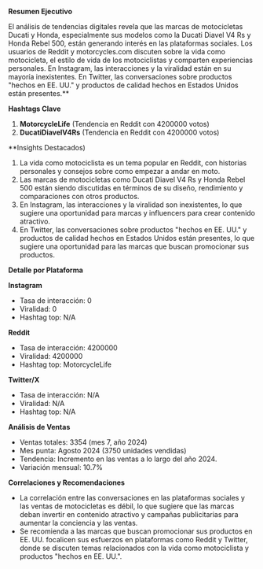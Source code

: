 **Resumen Ejecutivo**

El análisis de tendencias digitales revela que las marcas de motocicletas Ducati y Honda, especialmente sus modelos como la Ducati Diavel V4 Rs y Honda Rebel 500, están generando interés en las plataformas sociales. Los usuarios de Reddit y motorcycles.com discuten sobre la vida como motocicleta, el estilo de vida de los motociclistas y comparten experiencias personales. En Instagram, las interacciones y la viralidad están en su mayoría inexistentes. En Twitter, las conversaciones sobre productos "hechos en EE. UU." y productos de calidad hechos en Estados Unidos están presentes.**

**Hashtags Clave**

1. **MotorcycleLife** (Tendencia en Reddit con 4200000 votos)
2. **DucatiDiavelV4Rs** (Tendencia en Reddit con 4200000 votos)

**Insights Destacados)

1. La vida como motociclista es un tema popular en Reddit, con historias personales y consejos sobre como empezar a andar en moto.
2. Las marcas de motocicletas como Ducati Diavel V4 Rs y Honda Rebel 500 están siendo discutidas en términos de su diseño, rendimiento y comparaciones con otros productos.
3. En Instagram, las interacciones y la viralidad son inexistentes, lo que sugiere una oportunidad para marcas y influencers para crear contenido atractivo.
4. En Twitter, las conversaciones sobre productos "hechos en EE. UU." y productos de calidad hechos en Estados Unidos están presentes, lo que sugiere una oportunidad para las marcas que buscan promocionar sus productos.

**Detalle por Plataforma**

**Instagram**

* Tasa de interacción: 0
* Viralidad: 0
* Hashtag top: N/A

**Reddit**

* Tasa de interacción: 4200000
* Viralidad: 4200000
* Hashtag top: MotorcycleLife

**Twitter/X**

* Tasa de interacción: N/A
* Viralidad: N/A
* Hashtag top: N/A

**Análisis de Ventas**

* Ventas totales: 3354 (mes 7, año 2024)
* Mes punta: Agosto 2024 (3750 unidades vendidas)
* Tendencia: Incremento en las ventas a lo largo del año 2024.
* Variación mensual: 10.7%

**Correlaciones y Recomendaciones**

* La correlación entre las conversaciones en las plataformas sociales y las ventas de motocicletas es débil, lo que sugiere que las marcas deban invertir en contenido atractivo y campañas publicitarias para aumentar la conciencia y las ventas.
* Se recomienda a las marcas que buscan promocionar sus productos en EE. UU. focalicen sus esfuerzos en plataformas como Reddit y Twitter, donde se discuten temas relacionados con la vida como motociclista y productos "hechos en EE. UU.".